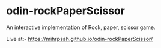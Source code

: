 # odin-rockPaperScissor
An interactive implementation of Rock, paper, scissor game.

Live at:- https://mihrpsah.github.io/odin-rockPaperScissor/
